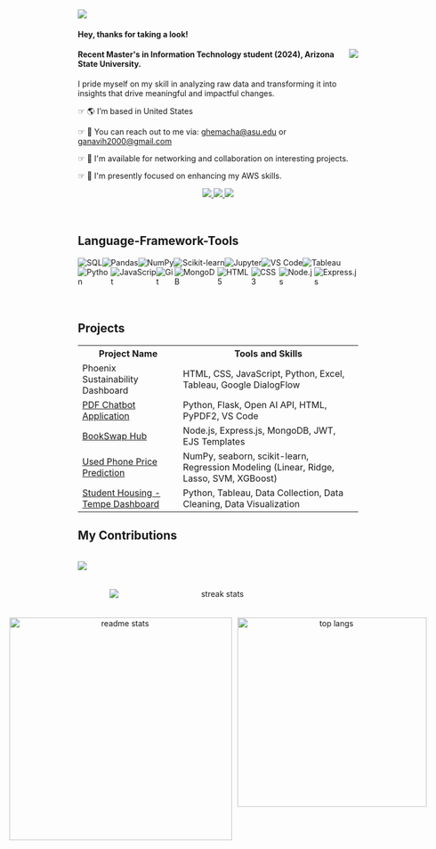 <h1>
    <img src="https://readme-typing-svg.herokuapp.com/?font=Righteous&size=35&color=000000&center=false&vCenter=true&width=600&height=70&lines=Hi+There,+I'm+Ganavi+Hemachandra!" />
</h1>

<h4 align="left">Hey, thanks for taking a look!</h4>
<img style="float: right;" src="https://visitor-badge.laobi.icu/badge?page_id=ganavihemachandra.ganavihemachandra" />

<h4 align="left">Recent Master's in Information Technology student (2024), Arizona State University.</h4>

<p>I pride myself on my skill in analyzing raw data and transforming it into insights that drive meaningful and impactful changes.</p>

<div align="left">
    
☞ 🌎   I’m based in United States
 
☞ 📩   You can reach out to me via: ghemacha@asu.edu or ganavih2000@gmail.com

☞ 🛜   I'm available for networking and collaboration on interesting projects.

☞ 🧠   I'm presently focused on enhancing my AWS skills.
 
 </div>
 
<div align="center"> 
  <a href="mailto:ganavih2000@gmail.com">
    <img src="https://img.shields.io/badge/Gmail-333333?style=for-the-badge&logo=gmail&logoColor=red" />
  </a>
  <a href="https://www.linkedin.com/in/ganavi-hemachandra/" target="_blank">
    <img src="https://img.shields.io/badge/LinkedIn-0077B5?style=for-the-badge&logo=linkedin&logoColor=white" target="_blank" />
  </a>
  <a href="https://github.com/ganavihemachandra" target="_blank">
     <img src="https://img.shields.io/badge/Portfolio-FF5722?style=for-the-badge&logo=todoist&logoColor=white" target="_blank" /> <!-- sqlite, safari, google-chrome are other good icon options -->
  </a>
</div>
<br><br>

<div style="text-align: left;">
  <h2>Language-Framework-Tools</h2>
<div style="display: flex;">
    <img src="https://img.shields.io/badge/SQL-4479A1?style=flat-square&logo=mysql&logoColor=white" alt="SQL" size="150" />
    <img src="https://img.shields.io/badge/Pandas-150458?style=flat-square&logo=pandas&logoColor=white" alt="Pandas" size="150" />
    <img src="https://img.shields.io/badge/NumPy-013243?style=flat-square&logo=numpy&logoColor=white" alt="NumPy" size="150" />
    <img src="https://img.shields.io/badge/Scikit_learn-F7931E?style=flat-square&logo=scikit-learn&logoColor=white" alt="Scikit-learn" size="150" />
    <img src="https://img.shields.io/badge/Jupyter-F37626?style=flat-square&logo=jupyter&logoColor=white" alt="Jupyter" size="150" />
    <img src="https://img.shields.io/badge/VS_Code-007ACC?style=flat-square&logo=visual-studio-code&logoColor=white" alt="VS Code" size="150" />
    <img src="https://img.shields.io/badge/Tableau-E97627?style=flat-square&logo=tableau&logoColor=white" alt="Tableau" size="150" />
</div>

<div style="display: flex;">
    <img src="https://img.shields.io/badge/Python-3776AB?style=flat-square&logo=python&logoColor=white" alt="Python" size="150" />
    <img src="https://img.shields.io/badge/JavaScript-F7DF1E?style=flat-square&logo=javascript&logoColor=black" alt="JavaScript" size="150" />
    <img src="https://img.shields.io/badge/Git-F05032?style=flat-square&logo=git&logoColor=white" alt="Git" size="150" />
    <img src="https://img.shields.io/badge/MongoDB-47A248?style=flat-square&logo=mongodb&logoColor=white" alt="MongoDB" size="150" />
    <img src="https://img.shields.io/badge/HTML5-E34F26?style=flat-square&logo=html5&logoColor=white" alt="HTML5" size="150" />
    <img src="https://img.shields.io/badge/CSS3-1572B6?style=flat-square&logo=css3&logoColor=white" alt="CSS3" size="150" />
    <img src="https://img.shields.io/badge/Node.js-339933?style=flat-square&logo=node.js&logoColor=white" alt="Node.js" size="150" />
    <img src="https://img.shields.io/badge/Express.js-000000?style=flat-square&logo=express&logoColor=white" alt="Express.js" size="150" />
</div>
<br><br>


<!DOCTYPE html>
<html lang="en">
<head>
    <meta charset="UTF-8">
    <meta name="viewport" content="width=device-width, initial-scale=1.0">
</head>
<body>

<h2>Projects</h2>

<table>
    <tr>
        <th>Project Name</th>
        <th>Tools and Skills</th>
    </tr>
    <tr>
        <td>Phoenix Sustainability Dashboard</td>
        <td>HTML, CSS, JavaScript, Python, Excel, Tableau, Google DialogFlow</td>
    </tr>
    <tr>
        <td><a href="https://github.com/ganavihemachandra/PDF-chatbot">PDF Chatbot Application</a></td>
        <td>Python, Flask, Open AI API, HTML, PyPDF2, VS Code</td>
    </tr>
    <tr>
        <td><a href="https://github.com/ganavihemachandra/Bookswap-Hub">BookSwap Hub</a></td>
        <td>Node.js, Express.js, MongoDB, JWT, EJS Templates</td>
    </tr>
    <tr>
        <td><a href="https://github.com/ganavihemachandra/Used-Phone-Price-Prediction">Used Phone Price Prediction</a></td>
        <td>NumPy, seaborn, scikit-learn, Regression Modeling (Linear, Ridge, Lasso, SVM, XGBoost)</td>
    </tr>
    <tr>
        <td><a href="https://github.com/ganavihemachandra/Student-Housing---Tempe-Dashboard">Student Housing -Tempe Dashboard</a></td>
        <td>Python, Tableau, Data Collection, Data Cleaning, Data Visualization</td>
    </tr>
</table>

</body>
</html>




<div style="text-align: left;">
  <h2>My Contributions</h2>
  <br>
  <img src="https://raw.githubusercontent.com/ganavihemachandra/ganavihemachandra/main/github-metrics.svg" />
  <br><br><br>
</div>





<div style="text-align: center;">
    <div style="margin: 0 auto; width: 390px;">
        <div style="text-align: center;">
            <img style="display: block; margin: auto;" src="https://github-readme-streak-stats.herokuapp.com/?user=ganavihemachandra&theme=react&border_radius=10" alt="streak stats"/>
        </div>
    </div>
    <br><br>
    <div style="display: flex; justify-content: center;">
        <img style="width: 400px; margin-right: 10px;" src="https://github-readme-stats.vercel.app/api?username=ganavihemachandra&count_private=true&show_icons=true&theme=react&rank_icon=github&border_radius=10" alt="readme stats" />
        <img style="width: 340px;" src="https://github-readme-stats.vercel.app/api/top-langs/?username=ganavihemachandra&hide=HTML&langs_count=8&layout=compact&theme=react&border_radius=10&size_weight=0.5&count_weight=0.5&exclude_repo=github-readme-stats" alt="top langs" />
    </div>
</div>





